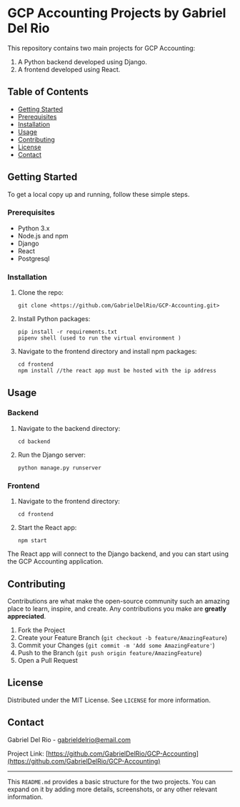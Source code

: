 # GCP Accounting Projects by Gabriel Del Rio

This repository contains two main projects for GCP Accounting:

1. A Python backend developed using Django.
2. A frontend developed using React.

## Table of Contents

- [Getting Started](notion://www.notion.so/BRLLAMA-GPT-1-4e53e796e15c4de696d40e526c1778f6?p=3022f3447d27415b8b9644814d62754d&showMoveTo=true#getting-started)
- [Prerequisites](notion://www.notion.so/BRLLAMA-GPT-1-4e53e796e15c4de696d40e526c1778f6?p=3022f3447d27415b8b9644814d62754d&showMoveTo=true#prerequisites)
- [Installation](notion://www.notion.so/BRLLAMA-GPT-1-4e53e796e15c4de696d40e526c1778f6?p=3022f3447d27415b8b9644814d62754d&showMoveTo=true#installation)
- [Usage](notion://www.notion.so/BRLLAMA-GPT-1-4e53e796e15c4de696d40e526c1778f6?p=3022f3447d27415b8b9644814d62754d&showMoveTo=true#usage)
- [Contributing](notion://www.notion.so/BRLLAMA-GPT-1-4e53e796e15c4de696d40e526c1778f6?p=3022f3447d27415b8b9644814d62754d&showMoveTo=true#contributing)
- [License](notion://www.notion.so/BRLLAMA-GPT-1-4e53e796e15c4de696d40e526c1778f6?p=3022f3447d27415b8b9644814d62754d&showMoveTo=true#license)
- [Contact](notion://www.notion.so/BRLLAMA-GPT-1-4e53e796e15c4de696d40e526c1778f6?p=3022f3447d27415b8b9644814d62754d&showMoveTo=true#contact)

## Getting Started

To get a local copy up and running, follow these simple steps.

### Prerequisites

- Python 3.x
- Node.js and npm
- Django
- React
- Postgresql

### Installation

1. Clone the repo:
    
    ```
    git clone <https://github.com/GabrielDelRio/GCP-Accounting.git>
    
    ```
    
2. Install Python packages:
    
    ```
    pip install -r requirements.txt
    pipenv shell (used to run the virtual environment )
    ```
    
3. Navigate to the frontend directory and install npm packages:
    
    ```
    cd frontend
    npm install //the react app must be hosted with the ip address
    
    ```
    

## Usage

### Backend

1. Navigate to the backend directory:
    
    ```
    cd backend
    
    ```
    
2. Run the Django server:
    
    ```
    python manage.py runserver
    
    ```
    

### Frontend

1. Navigate to the frontend directory:
    
    ```
    cd frontend
    
    ```
    
2. Start the React app:
    
    ```
    npm start
    
    ```
    

The React app will connect to the Django backend, and you can start using the GCP Accounting application.

## Contributing

Contributions are what make the open-source community such an amazing place to learn, inspire, and create. Any contributions you make are **greatly appreciated**.

1. Fork the Project
2. Create your Feature Branch (`git checkout -b feature/AmazingFeature`)
3. Commit your Changes (`git commit -m 'Add some AmazingFeature'`)
4. Push to the Branch (`git push origin feature/AmazingFeature`)
5. Open a Pull Request

## License

Distributed under the MIT License. See `LICENSE` for more information.

## Contact

Gabriel Del Rio - [gabrieldelrio@email.com](mailto:gabrieldelrio@email.com)

Project Link: [https://github.com/GabrielDelRio/GCP-Accounting](https://github.com/GabrielDelRio/GCP-Accounting)

---

This `README.md` provides a basic structure for the two projects. You can expand on it by adding more details, screenshots, or any other relevant information.

